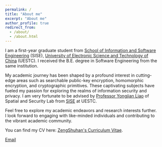 ```yaml
---
permalink: /
title: "About me"
excerpt: "About me"
author_profile: true
redirect_from: 
  - /about/
  - /about.html
---
```


I am a first-year graduate student from [School of Information and Software Engineering](https://sise.uestc.edu.cn/) (SISE), [University of Electronic Science and Technology of China](https://www.uestc.edu.cn/) (UESTC). I received the B.E. degree in Software Engineering from the same institution.

My academic journey has been shaped by a profound interest in cutting-edge areas such as searchable public-key encryption, homomorphic encryption, and cryptographic primitives. These captivating subjects have fueled my passion for exploring the realms of information security and privacy. I am very fortunate to be advised by [Professor Yongjian Liao](https://sise.uestc.edu.cn/info/1036/5672.htm) of Spatial and Security Lab from [SISE](https://sise.uestc.edu.cn/) at UESTC.

Feel free to explore my academic endeavors and research interests further. I look forward to engaging with like-minded individuals and contributing to the vibrant academic community.

You can find my CV here: [ZengShuhan's Curriculum Vitae](../assets/Curriculum_Vitae.pdf).

[Email](shuhanzeng@gmail.com) 


